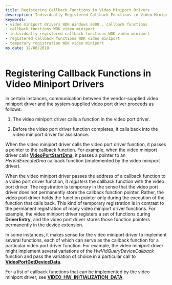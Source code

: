 ```yaml
---
title: Registering Callback Functions in Video Miniport Drivers
description: Individually Registered Callback Functions in Video Miniport Drivers
keywords:
- video miniport drivers WDK Windows 2000 , callback functions
- callback functions WDK video miniport
- individually registered callback functions WDK video miniport
- registered callback functions WDK video miniport
- temporary registration WDK video miniport
ms.date: 12/06/2018
---
```


# Registering Callback Functions in Video Miniport Drivers

In certain instances, communication between the vendor-supplied video miniport driver and the system-supplied video port driver proceeds as follows:

1. The video miniport driver calls a function in the video port driver.

2. Before the video port driver function completes, it calls back into the video miniport driver for assistance.

When the video miniport driver calls the video port driver function, it passes a pointer to the callback function. For example, when the video miniport driver calls [**VideoPortStartDma**](/windows-hardware/drivers/ddi/video/nf-video-videoportstartdma), it passes a pointer to an *HwVidExecuteDma* callback function (implemented by the video miniport driver).

When the video miniport driver passes the address of a callback function to a video port driver function, it *registers* the callback function with the video port driver. The registration is temporary in the sense that the video port driver does not permanently store the callback function pointer. Rather, the video port driver holds the function pointer only during the execution of the function that calls back. This kind of temporary registration is in contrast to the permanent registration of many video miniport driver functions. For example, the video miniport driver registers a set of functions during **DriverEntry**, and the video port driver stores those function pointers permanently in the device extension.

In some instances, it makes sense for the video miniport driver to implement several functions, each of which can serve as the callback function for a particular video port driver function. For example, the video miniport driver might implement several variations of the *HwVidQueryDeviceCallback* function and pass the variation of choice in a particular call to [**VideoPortGetDeviceData**](/windows-hardware/drivers/ddi/video/nf-video-videoportgetdevicedata).

For a list of callback functions that can be implemented by the video miniport driver, see [**VIDEO_HW_INITIALIZATION_DATA**](/windows-hardware/drivers/ddi/video/ns-video-_video_hw_initialization_data).
